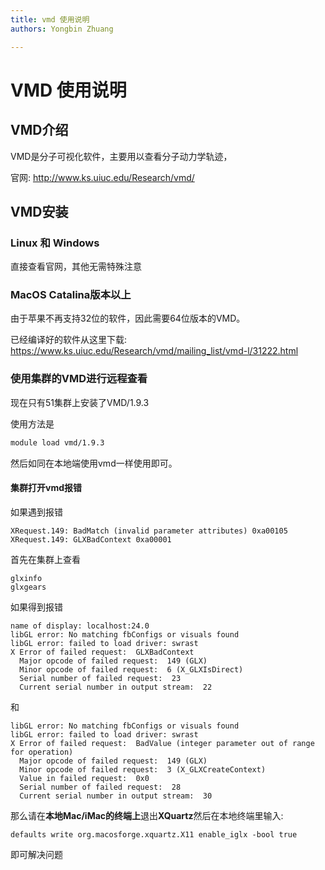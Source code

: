```yaml
---
title: vmd 使用说明 
authors: Yongbin Zhuang

---
```


# VMD 使用说明

## VMD介绍

VMD是分子可视化软件，主要用以查看分子动力学轨迹，

官网: http://www.ks.uiuc.edu/Research/vmd/

## VMD安装

### Linux 和 Windows

直接查看官网，其他无需特殊注意

### MacOS Catalina版本以上

由于苹果不再支持32位的软件，因此需要64位版本的VMD。

已经编译好的软件从这里下载: https://www.ks.uiuc.edu/Research/vmd/mailing_list/vmd-l/31222.html



### 使用集群的VMD进行远程查看

现在只有51集群上安装了VMD/1.9.3

使用方法是

```bash
module load vmd/1.9.3
```

然后如同在本地端使用vmd一样使用即可。

#### 集群打开vmd报错

如果遇到报错

```
XRequest.149: BadMatch (invalid parameter attributes) 0xa00105
XRequest.149: GLXBadContext 0xa00001
```

首先在集群上查看

```
glxinfo
glxgears
```

如果得到报错

```
name of display: localhost:24.0
libGL error: No matching fbConfigs or visuals found
libGL error: failed to load driver: swrast
X Error of failed request:  GLXBadContext
  Major opcode of failed request:  149 (GLX)
  Minor opcode of failed request:  6 (X_GLXIsDirect)
  Serial number of failed request:  23
  Current serial number in output stream:  22
```

和

```
libGL error: No matching fbConfigs or visuals found
libGL error: failed to load driver: swrast
X Error of failed request:  BadValue (integer parameter out of range for operation)
  Major opcode of failed request:  149 (GLX)
  Minor opcode of failed request:  3 (X_GLXCreateContext)
  Value in failed request:  0x0
  Serial number of failed request:  28
  Current serial number in output stream:  30
```

那么请在**本地Mac/iMac的终端上**退出**XQuartz**然后在本地终端里输入:

```
defaults write org.macosforge.xquartz.X11 enable_iglx -bool true 
```

即可解决问题